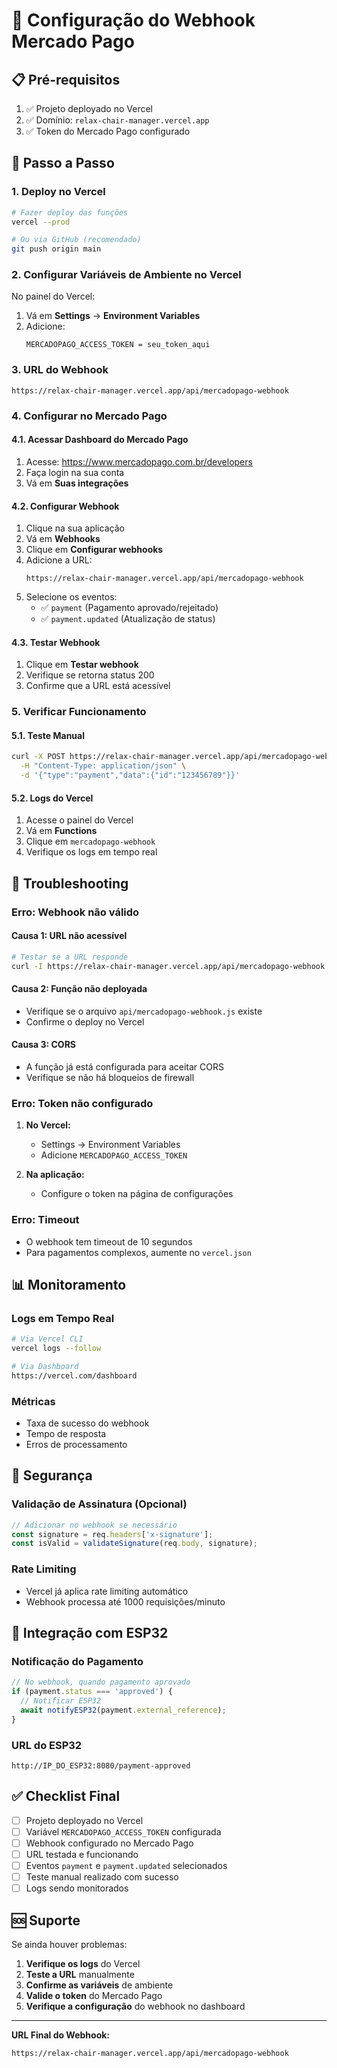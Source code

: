 # 🔗 Configuração do Webhook Mercado Pago

## 📋 Pré-requisitos

1. ✅ Projeto deployado no Vercel
2. ✅ Domínio: `relax-chair-manager.vercel.app`
3. ✅ Token do Mercado Pago configurado

## 🚀 Passo a Passo

### 1. **Deploy no Vercel**

```bash
# Fazer deploy das funções
vercel --prod

# Ou via GitHub (recomendado)
git push origin main
```

### 2. **Configurar Variáveis de Ambiente no Vercel**

No painel do Vercel:
1. Vá em **Settings** → **Environment Variables**
2. Adicione:
   ```
   MERCADOPAGO_ACCESS_TOKEN = seu_token_aqui
   ```

### 3. **URL do Webhook**

```
https://relax-chair-manager.vercel.app/api/mercadopago-webhook
```

### 4. **Configurar no Mercado Pago**

#### **4.1. Acessar Dashboard do Mercado Pago**
1. Acesse: https://www.mercadopago.com.br/developers
2. Faça login na sua conta
3. Vá em **Suas integrações**

#### **4.2. Configurar Webhook**
1. Clique na sua aplicação
2. Vá em **Webhooks**
3. Clique em **Configurar webhooks**
4. Adicione a URL:
   ```
   https://relax-chair-manager.vercel.app/api/mercadopago-webhook
   ```
5. Selecione os eventos:
   - ✅ `payment` (Pagamento aprovado/rejeitado)
   - ✅ `payment.updated` (Atualização de status)

#### **4.3. Testar Webhook**
1. Clique em **Testar webhook**
2. Verifique se retorna status 200
3. Confirme que a URL está acessível

### 5. **Verificar Funcionamento**

#### **5.1. Teste Manual**
```bash
curl -X POST https://relax-chair-manager.vercel.app/api/mercadopago-webhook \
  -H "Content-Type: application/json" \
  -d '{"type":"payment","data":{"id":"123456789"}}'
```

#### **5.2. Logs do Vercel**
1. Acesse o painel do Vercel
2. Vá em **Functions**
3. Clique em `mercadopago-webhook`
4. Verifique os logs em tempo real

## 🔧 Troubleshooting

### **Erro: Webhook não válido**

#### **Causa 1: URL não acessível**
```bash
# Testar se a URL responde
curl -I https://relax-chair-manager.vercel.app/api/mercadopago-webhook
```

#### **Causa 2: Função não deployada**
- Verifique se o arquivo `api/mercadopago-webhook.js` existe
- Confirme o deploy no Vercel

#### **Causa 3: CORS**
- A função já está configurada para aceitar CORS
- Verifique se não há bloqueios de firewall

### **Erro: Token não configurado**

1. **No Vercel:**
   - Settings → Environment Variables
   - Adicione `MERCADOPAGO_ACCESS_TOKEN`

2. **Na aplicação:**
   - Configure o token na página de configurações

### **Erro: Timeout**

- O webhook tem timeout de 10 segundos
- Para pagamentos complexos, aumente no `vercel.json`

## 📊 Monitoramento

### **Logs em Tempo Real**
```bash
# Via Vercel CLI
vercel logs --follow

# Via Dashboard
https://vercel.com/dashboard
```

### **Métricas**
- Taxa de sucesso do webhook
- Tempo de resposta
- Erros de processamento

## 🔐 Segurança

### **Validação de Assinatura (Opcional)**
```javascript
// Adicionar no webhook se necessário
const signature = req.headers['x-signature'];
const isValid = validateSignature(req.body, signature);
```

### **Rate Limiting**
- Vercel já aplica rate limiting automático
- Webhook processa até 1000 requisições/minuto

## 📱 Integração com ESP32

### **Notificação do Pagamento**
```javascript
// No webhook, quando pagamento aprovado
if (payment.status === 'approved') {
  // Notificar ESP32
  await notifyESP32(payment.external_reference);
}
```

### **URL do ESP32**
```
http://IP_DO_ESP32:8080/payment-approved
```

## ✅ Checklist Final

- [ ] Projeto deployado no Vercel
- [ ] Variável `MERCADOPAGO_ACCESS_TOKEN` configurada
- [ ] Webhook configurado no Mercado Pago
- [ ] URL testada e funcionando
- [ ] Eventos `payment` e `payment.updated` selecionados
- [ ] Teste manual realizado com sucesso
- [ ] Logs sendo monitorados

## 🆘 Suporte

Se ainda houver problemas:

1. **Verifique os logs** do Vercel
2. **Teste a URL** manualmente
3. **Confirme as variáveis** de ambiente
4. **Valide o token** do Mercado Pago
5. **Verifique a configuração** do webhook no dashboard

---

**URL Final do Webhook:**
```
https://relax-chair-manager.vercel.app/api/mercadopago-webhook
```
